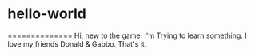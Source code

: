 # hello-world
==============
Hi, new to the game. I'm Trying to learn something.
I love my friends Donald & Gabbo. That's it.
